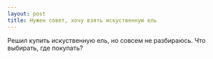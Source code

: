 ```yaml
---
layout: post 
title: Нужен совет, хочу взять искуственную ель 
--- 
```

Решил купить искуственную ель, но совсем не разбираюсь. Что выбирать, где покупать?